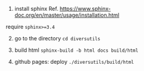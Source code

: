 1. install sphinx
Ref. https://www.sphinx-doc.org/en/master/usage/installation.html

require `sphinx>=3.4`

2. go to the directory `cd diversutils`

3. build html `sphinx-build -b html docs build/html`

4. github pages: deploy `./diversutils/build/html`